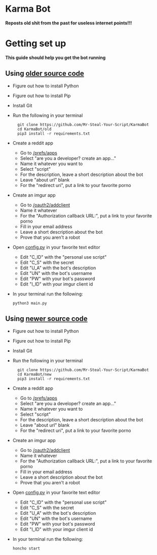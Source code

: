 # Karma Bot
**Reposts old shit from the past for useless internet points!!!**

# Getting set up
**This guide should help you get the bot running**

## Using [older source code](https://github.com/Mr-Steal-Your-Script/KarmaBot/tree/master/old)

* Figure out how to install Python
* Figure out how to install Pip
* Install Git
* Run the following in your terminal

        git clone https://github.com/Mr-Steal-Your-Script/KarmaBot
        cd KarmaBot/old
        pip3 install -r requirements.txt

* Create a reddit app
    * Go to [/prefs/apps](https://www.reddit.com/prefs/apps/)
    * Select "are you a developer? create an app..."
    * Name it whatever you want to
    * Select "script"
    * For the description, leave a short description about the bot
    * Leave "about url" blank
    * For the "redirect uri", put a link to your favorite porno
* Create an imgur app
    * Go to [/oauth2/addclient](https://api.imgur.com/oauth2/addclient)
    * Name it whatever
    * For the "Authorization callback URL:", put a link to your favorite porno
    * Fill in your email address
    * Leave a short description about the bot
    * Prove that you aren't a robot    
* Open [config.py](https://github.com/Mr-Steal-Your-Script/LegitKarmaBot/blob/master/config.py) in your favorite text editor
    * Edit "C_ID" with the "personal use script"
    * Edit "C_S" with the secret
    * Edit "U_A" with the bot's description
    * Edit "UN" with the bot's username
    * Edit "PW" with your bot's password
    * Edit "I_ID" with your imgur client id
* In your terminal run the following:

      python3 main.py
      
## Using [newer source code](https://github.com/Mr-Steal-Your-Script/KarmaBot/tree/master/new)
* Figure out how to install Python
* Figure out how to install Pip
* Install Git
* Run the following in your terminal

        git clone https://github.com/Mr-Steal-Your-Script/KarmaBot
        cd KarmaBot/new
        pip3 install -r requirements.txt

* Create a reddit app
    * Go to [/prefs/apps](https://www.reddit.com/prefs/apps/)
    * Select "are you a developer? create an app..."
    * Name it whatever you want to
    * Select "script"
    * For the description, leave a short description about the bot
    * Leave "about url" blank
    * For the "redirect uri", put a link to your favorite porno
* Create an imgur app
    * Go to [/oauth2/addclient](https://api.imgur.com/oauth2/addclient)
    * Name it whatever
    * For the "Authorization callback URL:", put a link to your favorite porno
    * Fill in your email address
    * Leave a short description about the bot
    * Prove that you aren't a robot    
* Open [config.py](https://github.com/Mr-Steal-Your-Script/LegitKarmaBot/blob/master/config.py) in your favorite text editor
    * Edit "C_ID" with the "personal use script"
    * Edit "C_S" with the secret
    * Edit "U_A" with the bot's description
    * Edit "UN" with the bot's username
    * Edit "PW" with your bot's password
    * Edit "I_ID" with your imgur client id
* In your terminal run the following:

      honcho start 
